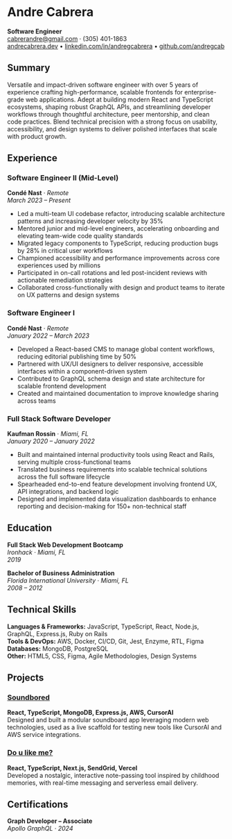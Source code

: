 # Andre Cabrera

**Software Engineer**  
cabrerandre@gmail.com · (305) 401-1863  
[andrecabrera.dev](https://www.andrecabrera.dev) • [linkedin.com/in/andregcabrera](https://linkedin.com/in/andregcabrera) • [github.com/andregcab](https://github.com/andregcab)

## Summary

Versatile and impact-driven software engineer with over 5 years of experience crafting high-performance, scalable frontends for enterprise-grade web applications. Adept at building modern React and TypeScript ecosystems, shaping robust GraphQL APIs, and streamlining developer workflows through thoughtful architecture, peer mentorship, and clean code practices. Blend technical precision with a strong focus on usability, accessibility, and design systems to deliver polished interfaces that scale with product growth.

## Experience

### Software Engineer II (Mid-Level)

**Condé Nast** · _Remote_  
_March 2023 – Present_

- Led a multi-team UI codebase refactor, introducing scalable architecture patterns and increasing developer velocity by 35%
- Mentored junior and mid-level engineers, accelerating onboarding and elevating team-wide code quality standards
- Migrated legacy components to TypeScript, reducing production bugs by 28% in critical user workflows
- Championed accessibility and performance improvements across core experiences used by millions
- Participated in on-call rotations and led post-incident reviews with actionable remediation strategies
- Collaborated cross-functionally with design and product teams to iterate on UX patterns and design systems

### Software Engineer I

**Condé Nast** · _Remote_  
_January 2022 – March 2023_

- Developed a React-based CMS to manage global content workflows, reducing editorial publishing time by 50%
- Partnered with UX/UI designers to deliver responsive, accessible interfaces within a component-driven system
- Contributed to GraphQL schema design and state architecture for scalable frontend development
- Created and maintained documentation to improve knowledge sharing across teams

### Full Stack Software Developer

**Kaufman Rossin** · _Miami, FL_  
_January 2020 – January 2022_

- Built and maintained internal productivity tools using React and Rails, serving multiple cross-functional teams
- Translated business requirements into scalable technical solutions across the full software lifecycle
- Spearheaded end-to-end feature development involving frontend UX, API integrations, and backend logic
- Designed and implemented data visualization dashboards to enhance reporting and decision-making for 150+ non-technical staff

## Education

**Full Stack Web Development Bootcamp**  
_Ironhack · Miami, FL_  
_2019_

**Bachelor of Business Administration**  
_Florida International University · Miami, FL_  
_2008 – 2012_

## Technical Skills

**Languages & Frameworks:** JavaScript, TypeScript, React, Node.js, GraphQL, Express.js, Ruby on Rails  
**Tools & DevOps:** AWS, Docker, CI/CD, Git, Jest, Enzyme, RTL, Figma  
**Databases:** MongoDB, PostgreSQL  
**Other:** HTML5, CSS, Figma, Agile Methodologies, Design Systems

## Projects

### [Soundbored](https://soundbored.com)

**React, TypeScript, MongoDB, Express.js, AWS, CursorAI**  
Designed and built a modular soundboard app leveraging modern web technologies, used as a live scaffold for testing new tools like CursorAI and AWS service integrations.

### [Do u like me?](https://doulikeme.online)

**React, TypeScript, Next.js, SendGrid, Vercel**  
Developed a nostalgic, interactive note-passing tool inspired by childhood memories, with real-time messaging and serverless email delivery.

## Certifications

**Graph Developer – Associate**  
_Apollo GraphQL · 2024_
